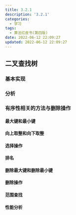 ```yaml
---
title: 3.2.1
description: '3.2.1'
categories:
  - 学习
tags:
  - 算法红皮书(第四版)
date: 2022-06-12 22:09:27
updated: 2022-06-12 22:09:27
---
```


## 二叉查找树

### 基本实现

### 分析

### 有序性相关的方法与删除操作

#### 最大键和最小键

#### 向上取整和向下取整

#### 选择操作

#### 排名

#### 删除最大键和删除最小键

#### 删除操作

#### 范围查找

#### 性能分析
